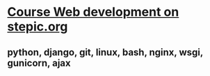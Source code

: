 # [Course Web development on stepic.org](https://stepic.org/course/154/)

## python, django, git, linux, bash, nginx, wsgi, gunicorn, ajax
